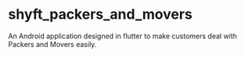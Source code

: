 # shyft_packers_and_movers

An Android application designed in flutter to make customers deal with Packers and Movers easily.

